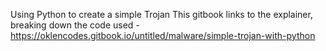 Using Python to create a simple Trojan
This gitbook links to the explainer, breaking down the code used - https://oklencodes.gitbook.io/untitled/malware/simple-trojan-with-python
